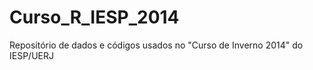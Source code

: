 Curso_R_IESP_2014
=================

Repositório de dados e códigos usados no "Curso de Inverno 2014" do IESP/UERJ

